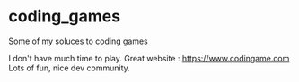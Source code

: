 # coding_games
Some of my soluces to coding games

I don't have much time to play. 
Great website : https://www.codingame.com
Lots of fun, nice dev community.
